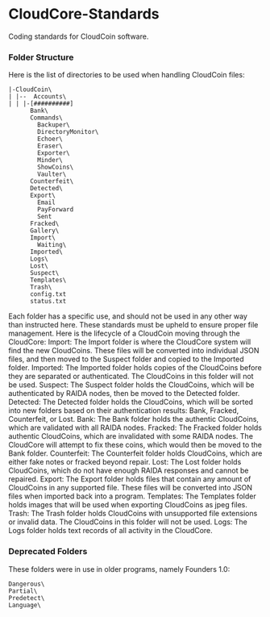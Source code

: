 # CloudCore-Standards
Coding standards for CloudCoin software.

### Folder Structure

Here is the list of directories to be used when handling CloudCoin files:

```
|-CloudCoin\
| |--  Accounts\
| | |-[##########]
      Bank\
      Commands\
        Backuper\
        DirectoryMonitor\
        Echoer\
        Eraser\
        Exporter\
        Minder\
        ShowCoins\
        Vaulter\     
      Counterfeit\
      Detected\
      Export\
        Email
        PayForward
        Sent
      Fracked\
      Gallery\
      Import\
        Waiting\
      Imported\
      Logs\
      Lost\
      Suspect\
      Templates\
      Trash\
      config.txt
      status.txt
```

Each folder has a specific use, and should not be used in any other way than instructed here. 
These standards must be upheld to ensure proper file management. Here is the lifecycle of a CloudCoin moving through the CloudCore:
Import: The Import folder is where the CloudCore system will find the new CloudCoins. 
These files will be converted into individual JSON files, and then moved to the Suspect folder and copied to the Imported folder.
Imported: The Imported folder holds copies of the CloudCoins before they are separated or authenticated. The CloudCoins in this folder will not be used.
Suspect: The Suspect folder holds the CloudCoins, which will be authenticated by RAIDA nodes, then be moved to the Detected folder.
Detected: The Detected folder holds the CloudCoins, which will be sorted into new folders based on their authentication results: Bank, Fracked, Counterfeit, or Lost.
Bank: The Bank folder holds the authentic CloudCoins, which are validated with all RAIDA nodes.
Fracked: The Fracked folder holds authentic CloudCoins, which are invalidated with some RAIDA nodes.
The CloudCore will attempt to fix these coins, which would then be moved to the Bank folder.
Counterfeit: The Counterfeit folder holds CloudCoins, which are either fake notes or fracked beyond repair.
Lost: The Lost folder holds CloudCoins, which do not have enough RAIDA responses and cannot be repaired.
Export: The Export folder holds files that contain any amount of CloudCoins in any supported file. These files will be converted into JSON files when imported back into a program.
Templates: The Templates folder holds images that will be used when exporting CloudCoins as jpeg files.
Trash: The Trash folder holds CloudCoins with unsupported file extensions or invalid data. The CloudCoins in this folder will not be used.
Logs: The Logs folder holds text records of all activity in the CloudCore.
### Deprecated Folders

These folders were in use in older programs, namely Founders 1.0:

```
Dangerous\
Partial\
Predetect\
Language\
```
